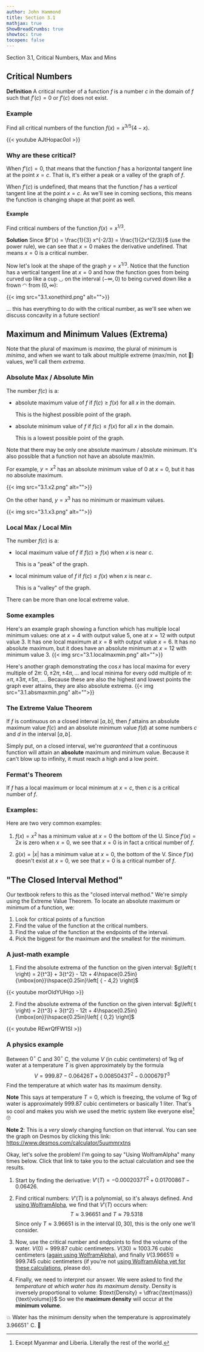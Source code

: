 ```yaml
---
author: John Hammond
title: Section 3.1
mathjax: true
ShowBreadCrumbs: true
showtoc: true
tocopen: false
---
```


Section 3.1, Critical Numbers, Max and Mins
<!--more-->


## Critical Numbers

**Definition** A critical number of a function $f$ is a number $c$ in the domain of $f$ such that $f'(c) = 0$ or $f'(c)$ does not exist. 

### Example
Find all critical numbers of the function $f(x) = x^{3/5}(4-x)$. 

{{< youtube AJtHopac0oI >}}

### Why are these critical?
When $f'(c) = 0$, that means that the function $f$ has a horizontal tangent line at the point $x=c$. That is, it's either a peak or a valley of the graph of $f$. 

When $f'(c)$ is undefined, that means that the function $f$ has a *vertical* tangent line at the point $x=c$. As we'll see in coming sections, this means the function is changing shape at that point as well. 

#### Example 
Find critical numbers of the function $f(x) = x^{1/3}$.

**Solution**
Since $f'(x) = \frac{1}{3} x^{-2/3} = \frac{1}{2x^{2/3}}$ (use the power rule), we can see that $x=0$ makes the derivative undefined. That means $x=0$ is a critical number.

Now let's look at the shape of the graph $y=x^{1/3}$. Notice that the function has a vertical tangent line at $x=0$ and how the function goes from being curved up like a cup ◡ on the interval $(-\infty, 0)$ to being curved down like a frown ◠ from $(0,\infty)$: 

{{< img src="3.1.xonethird.png" alt="">}}

... this has everything to do with the critical number, as we'll see when we discuss concavity in a future section!

## Maximum and Minimum Values  (Extrema)

Note that the plural of maximum is *maxima*, the plural of minimum is *minima*, and when we want to talk about multiple extreme (max/min, not 🤘) values, we'll call them *extrema*. 

### Absolute Max / Absolute Min
The number $f(c)$ is a:
- absolute maximum value of $f$ if $f(c) \ge f(x)$ for all $x$ in the domain.

   This is the highest possible point of the graph.

- absolute minimum value of $f$ if $f(c) \le f(x)$ for all $x$ in the domain. 

    This is a lowest possible point of the graph.

Note that there may be only one absolute maximum / absolute minimum. It's also possible that a function not have an absolute max/min. 

For example, $y=x^2$ has an absolute minimum value of 0 at $x=0$, but it has no absolute maximum.
 
{{< img src="3.1.x2.png" alt="">}}

On the other hand, $y=x^3$ has no minimum or maximum values. 

{{< img src="3.1.x3.png" alt="">}}

### Local Max / Local Min
The number $f(c)$ is a:
- local maximum value of $f$ if $f(c) \ge f(x)$ when $x$ is near $c$.

   This is a "peak" of the graph.

- local minimum value of $f$ if $f(c) \le f(x)$ when $x$ is near $c$. 

    This is a "valley" of the graph.

There can be more than one local extreme value.

### Some examples

Here's an example graph showing a function which has multiple local minimum values: one at $x=4$ with output value 5, one at $x=12$ with output value 3. 
It has one local maximum at $x=8$ with output value $x=6$. 
It has no absolute maximum, but it does have an absolute minimum at $x=12$ with minimum value $3$.
{{< img src="3.1.localmaxmin.png" alt="">}}

Here's another graph demonstrating the $\cos x$ has local maxima for every multiple of $2\pi$: $0, \pm 2\pi, \pm 4\pi, \dots$ and local minima for every odd multiple of $\pi$: $\pm \pi, \pm 3\pi, \pm 5\pi, \dots$.  Because these are also the highest and lowest points the graph ever attains, they are also absolute extrema. 
{{< img src="3.1.absmaxmin.png" alt="">}}

### The Extreme Value Theorem
If $f$ is continuous on a closed interval $[a, b]$, then $f$ attains an absolute maximum value $f(c)$ and an absolute minimum value $f(d)$ at some numbers $c$ and $d$ in the interval $[a, b]$.

Simply put, on a closed interval, we're *guaranteed* that a continuous function will attain an **absolute** maximum and minimum value. Because it can't blow up to infinity, it must reach a high and a low point. 

### Fermat's Theorem
If $f$ has a local maximum or local minimum at $x=c$, then $c$ is a critical number of $f$.  

### Examples:
Here are two very common examples:

1. $f(x) = x^2$ has a minimum value at $x=0$ the bottom of the U.   Since $f'(x) = 2x$ is zero when $x=0$, we see that $x=0$ is in fact a critical number of $f$.

2. $g(x) = |x|$ has a minimum value at $x=0$, the bottom of the V. Since $f'(x)$ doesn't exist at $x=0$, we see that $x=0$ is a critical number of $f$. 


## "The Closed Interval Method"
Our textbook refers to this as the "closed interval method."  We're simply using the Extreme Value Theorem. To locate an absolute maximum or minimum of a function, we:
1. Look for critical points of a function
2. Find the value of the function at the critical numbers.
3. Find the value of the function at the endpoints of the interval.
4. Pick the biggest for the maximum and the smallest for the minimum.

### A just-math example

1. Find the absolute extrema of the function on the given interval: 
    $g\left( t \right) = 2{t^3} + 3{t^2} - 12t + 4\hspace{0.25in}{\mbox{on}}\hspace{0.25in}\left[ { - 4,2} \right]$

{{< youtube morOldYUHqo >}}

2. Find the absolute extrema of the function on the given interval: 
    $g\left( t \right) = 2{t^3} + 3{t^2} - 12t + 4\hspace{0.25in}{\mbox{on}}\hspace{0.25in}\left[ { 0,2} \right]$

{{< youtube REwrQfFW1SI >}}



### A physics example

Between $0^\circ$ C and $30^\circ$ C, the volume $V$ (in cubic centimeters) of 1kg of water at a temperature $T$ is given approximately by the formula
$$
V = 999.87 - 0.06426T + 0.0085043T^2 - 0.000679T^3
$$
Find the temperature at which water has its maximum density.

**Note** This says at temperature $T=0$, which is freezing, the volume of 1kg of water is approximately 999.87 cubic centimeters or basically 1 liter. That's so cool and makes you wish we used the metric system like everyone else[^5] :roll_eyes: 

**Note 2**: This is a *very* slowly changing function on that interval. You can see the graph on Desmos by clicking this link: 
https://www.desmos.com/calculator/5uummrxtns

Okay, let's solve the problem!
I'm going to say "Using WolframAlpha" many times below. Click that link to take you to the actual calculation and see the results.

1. Start by finding the derivative: 
    $V'(T) = -0.0002037 T^2 + 0.0170086 T - 0.06426$. 
2. Find critical numbers:
    $V'(T)$ is a polynomial, so it's always defined. And [using WolframAlpha](https://www.wolframalpha.com/input/?i=d%2FdT%28+999.87+%E2%88%92+0.06426T+%2B+0.0085043+T%5E2+%E2%88%92+0.0000679+T%5E3%29), we find that $V'(T)$ occurs when: 
   $$ 
   T\approx 3.96651 \text{ and } T \approx 
   79.5318
    $$
    Since only $T \approx 3.96651$ is in the interval $[0, 30]$, this is the only one we'll consider. 
3. Now, use the critical number and endpoints to find the volume of the water. 
    $V(0) = 999.87$ cubic centimeters.
    $V(30) \approx 1003.76$ cubic centimeters  ([again using WolframAlpha](https://www.wolframalpha.com/input/?i=%28+999.87+%E2%88%92+0.06426T+%2B+0.0085043+T%5E2+%E2%88%92+0.0000679+T%5E3%29+at+T%3D30)), and finally 
    $V(3.96651) \approx 999.745$ cubic centimeters (if you're not [using WolframAlpha yet for these calculations](https://www.wolframalpha.com/input/?i=%28+999.87+%E2%88%92+0.06426T+%2B+0.0085043+T%5E2+%E2%88%92+0.0000679+T%5E3%29+at+T%3D3.96651), please do).

4. Finally, we need to interpret our answer. We were asked to find *the temperature at which water has its maximum density*.  Density is inversely proportional to volume: $\text{Density} = \dfrac{\text{mass}}{\text{volume}}$
So we the **maximum density** will occur at the **minimum volume**. 


:boom: Water has the minimum density when the temperature is approximately $3.96651^\circ$ C.  :exploding_head: 

[^5]:Except Myanmar and Liberia. Literally the rest of the world.